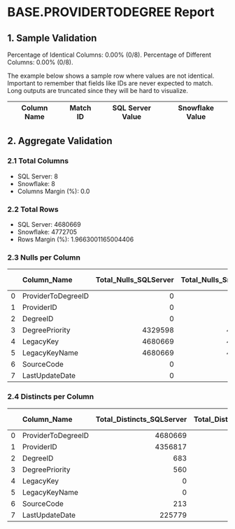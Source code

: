 # BASE.PROVIDERTODEGREE Report

## 1. Sample Validation

Percentage of Identical Columns: 0.00% (0/8).
Percentage of Different Columns: 0.00% (0/8).

The example below shows a sample row where values are not identical. Important to remember that fields like IDs are never expected to match. Long outputs are truncated since they will be hard to visualize.

| Column Name   | Match ID   | SQL Server Value   | Snowflake Value   |
|---------------|------------|--------------------|-------------------|

## 2. Aggregate Validation

### 2.1 Total Columns
- SQL Server: 8
- Snowflake: 8
- Columns Margin (%): 0.0

### 2.2 Total Rows
- SQL Server: 4680669
- Snowflake: 4772705
- Rows Margin (%): 1.9663001165004406

### 2.3 Nulls per Column
|    | Column_Name        |   Total_Nulls_SQLServer |   Total_Nulls_Snowflake |   Margin (%) |
|---:|:-------------------|------------------------:|------------------------:|-------------:|
|  0 | ProviderToDegreeID |                       0 |                       0 |          0   |
|  1 | ProviderID         |                       0 |                       0 |          0   |
|  2 | DegreeID           |                       0 |                       0 |          0   |
|  3 | DegreePriority     |                 4329598 |                 4410502 |          1.9 |
|  4 | LegacyKey          |                 4680669 |                 4772705 |          2   |
|  5 | LegacyKeyName      |                 4680669 |                 4772705 |          2   |
|  6 | SourceCode         |                       0 |                       0 |          0   |
|  7 | LastUpdateDate     |                       0 |                       0 |          0   |

### 2.4 Distincts per Column
|    | Column_Name        |   Total_Distincts_SQLServer |   Total_Distincts_Snowflake |   Margin (%) |
|---:|:-------------------|----------------------------:|----------------------------:|-------------:|
|  0 | ProviderToDegreeID |                     4680669 |                     4772705 |          2   |
|  1 | ProviderID         |                     4356817 |                     4445071 |          2   |
|  2 | DegreeID           |                         683 |                         683 |          0   |
|  3 | DegreePriority     |                         560 |                         560 |          0   |
|  4 | LegacyKey          |                           0 |                           0 |          0   |
|  5 | LegacyKeyName      |                           0 |                           0 |          0   |
|  6 | SourceCode         |                         213 |                         211 |          0.9 |
|  7 | LastUpdateDate     |                      225779 |                      225657 |          0.1 |